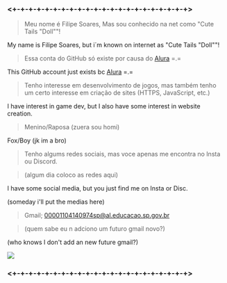 ### <+-+-+-+-+-+-+-+-+-+-+-+-+-+-+-+-+-+-+-+-+-+>

> Meu nome é Filipe Soares, Mas sou conhecido na net como "Cute Tails "Doll""!

My name is Filipe Soares, but i´m known on internet as "Cute Tails "Doll""!

> Essa conta do GitHub só existe por causa do [Alura](https://www.alura.com.br) =.=

This GitHub account just exists bc [Alura](https://www.alura.com.br) =.=

> Tenho interesse em desenvolvimento de jogos, mas também tenho um certo interesse em criação de sites (HTTPS, JavaScript, etc.)

I have interest in game dev, but I also have some interest in website creation.

> Menino/Raposa (zuera sou homi)

Fox/Boy (jk im a bro)

> Tenho algums redes sociais, mas voce apenas me encontra no Insta ou Discord.

> (algum dia coloco as redes aqui)

I have some social media, but you just find me on Insta or Disc.

(someday i'll put the medias here)

> Gmail; 00001104140974sp@al.educacao.sp.gov.br

> (quem sabe eu n adciono um futuro gmail novo?)

(who knows I don't add an new future gmail?)

![](https://media1.tenor.com/m/V-qVTQ9f4f0AAAAC/chara-undertale.gif)

### <+-+-+-+-+-+-+-+-+-+-+-+-+-+-+-+-+-+-+-+-+-+>

